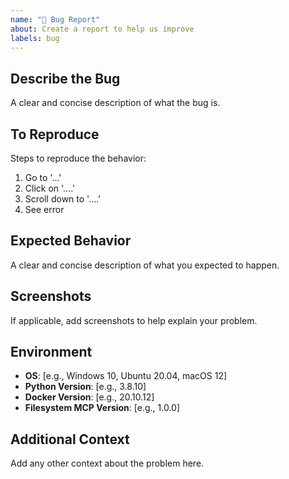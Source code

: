 ```yaml
---
name: "🐛 Bug Report"
about: Create a report to help us improve
labels: bug
---
```


## Describe the Bug

A clear and concise description of what the bug is.

## To Reproduce

Steps to reproduce the behavior:
1. Go to '...'
2. Click on '....'
3. Scroll down to '....'
4. See error

## Expected Behavior

A clear and concise description of what you expected to happen.

## Screenshots

If applicable, add screenshots to help explain your problem.

## Environment

- **OS**: [e.g., Windows 10, Ubuntu 20.04, macOS 12]
- **Python Version**: [e.g., 3.8.10]
- **Docker Version**: [e.g., 20.10.12]
- **Filesystem MCP Version**: [e.g., 1.0.0]

## Additional Context

Add any other context about the problem here.
